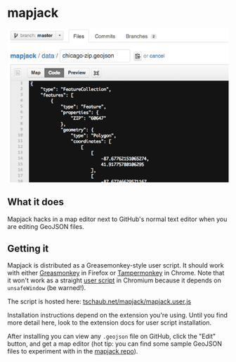 # mapjack
![mapjack in action](action.gif)

## What it does

Mapjack hacks in a map editor next to GitHub's normal text editor when you are editing GeoJSON files.

## Getting it

Mapjack is distributed as a Greasemonkey-style user script.  It should work with either [Greasmonkey](https://addons.mozilla.org/en-US/firefox/addon/greasemonkey/) in Firefox or [Tampermonkey](https://chrome.google.com/webstore/detail/dhdgffkkebhmkfjojejmpbldmpobfkfo) in Chrome.  Note that it won't work as a straight [user script](http://www.chromium.org/developers/design-documents/user-scripts) in Chromium because it depends on `unsafeWindow` (be warned!).

The script is hosted here: [tschaub.net/mapjack/mapjack.user.js](http://tschaub.net/mapjack/mapjack.user.js)

Installation instructions depend on the extension you're using.  Until you find more detail here, look to the extension docs for user script installation.

After installing you can view any `.geojson` file on GitHub, click the "Edit" button, and get a map editor (hot tip: you can find some sample GeoJSON files to experiment with in the [mapjack repo](https://github.com/tschaub/mapjack/tree/master/data)).
